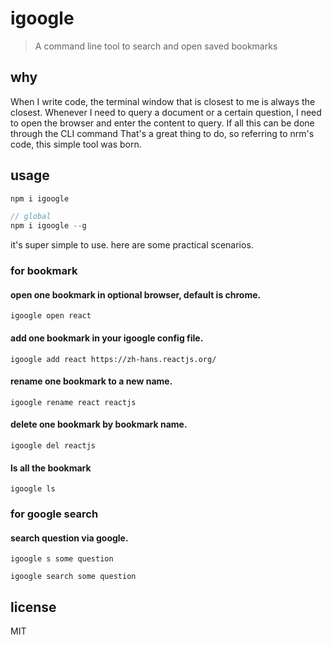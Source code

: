 # igoogle

> A command line tool to search and open saved bookmarks

## why

When I write code, the terminal window that is closest to me is always the closest. 
Whenever I need to query a document or a certain question, I need to open the browser and enter the content to query. 
If all this can be done through the CLI command That's a great thing to do, so referring to nrm's code, this simple tool was born.

## usage

```js
npm i igoogle

// global
npm i igoogle --g
```

it's super simple to use. here are some practical scenarios.

### **for bookmark**

#### open one bookmark in optional browser, default is chrome.

```shell
igoogle open react
```

#### add one bookmark in your igoogle config file.

```shell
igoogle add react https://zh-hans.reactjs.org/
```

#### rename one bookmark to a new name.

```shell
igoogle rename react reactjs
```

#### delete one bookmark by bookmark name.

```shell
igoogle del reactjs
```

#### ls all the bookmark

```shell
igoogle ls
```

### **for google search**

#### search question via google.

```shell
igoogle s some question

igoogle search some question
```

## license

MIT